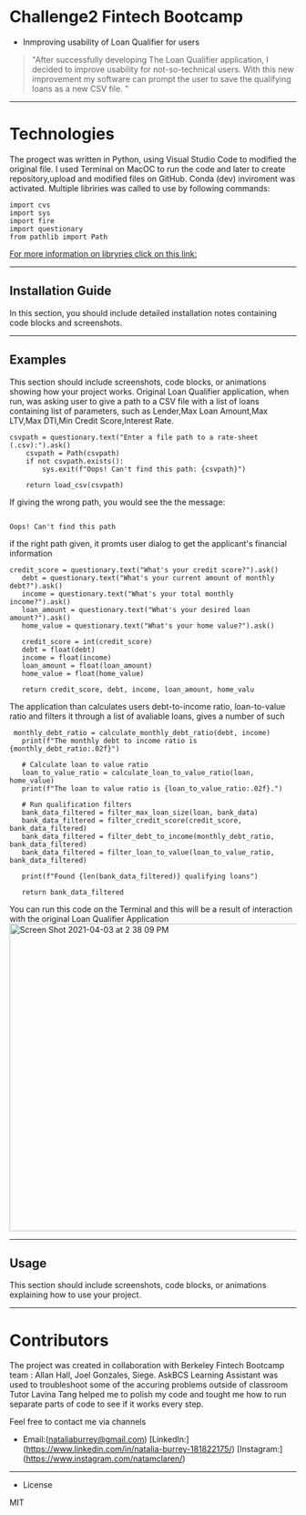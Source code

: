 


# Challenge2 Fintech Bootcamp 

* Inmproving usability of Loan Qualifier for users

> "After successfully developing The Loan Qualifier application, I decided to improve usability for not-so-technical users. 
With this new improvement my software can prompt the user to save the qualifying loans as a new CSV file.
"




---

# Technologies 

The progect was written in Python, using Visual Studio Code to modified the original file. 
I used Terminal on MacOC to run the code and later to create repository,upload and modified files on GitHub. 
Conda (dev) inviroment was activated. Multiple libriries was called to use by following commands:

``` 
import cvs
import sys
import fire
import questionary
from pathlib import Path 
```
[For more information on libryries click on this link:]( https://docs.python.org/3/library/csv.html?highlight=csv#module-csv ) 

---

## Installation Guide

In this section, you should include detailed installation notes containing code blocks and screenshots.

---

## Examples

This section should include screenshots, code blocks, or animations showing how your project works.                      Original Loan Qualifier application, when run, was asking user to give a path to a CSV file with a list of loans containing list of parameters, such as Lender,Max Loan Amount,Max LTV,Max DTI,Min Credit Score,Interest Rate. 
``` 
csvpath = questionary.text("Enter a file path to a rate-sheet (.csv):").ask()
    csvpath = Path(csvpath)
    if not csvpath.exists():
        sys.exit(f"Oops! Can't find this path: {csvpath}")

    return load_csv(csvpath)
```
If giving the wrong path, you would see the the message:
 ```
 
 Oops! Can't find this path
 
 ```
 if the right path given, it promts user dialog to get the applicant's financial information
 
 ```
 credit_score = questionary.text("What's your credit score?").ask()
    debt = questionary.text("What's your current amount of monthly debt?").ask()
    income = questionary.text("What's your total monthly income?").ask()
    loan_amount = questionary.text("What's your desired loan amount?").ask()
    home_value = questionary.text("What's your home value?").ask()

    credit_score = int(credit_score)
    debt = float(debt)
    income = float(income)
    loan_amount = float(loan_amount)
    home_value = float(home_value)

    return credit_score, debt, income, loan_amount, home_valu
```
 The application than calculates users debt-to-income ratio, loan-to-value ratio and filters it through a list of avaliable loans, gives a number of such
 
 ```
  monthly_debt_ratio = calculate_monthly_debt_ratio(debt, income)
    print(f"The monthly debt to income ratio is {monthly_debt_ratio:.02f}")

    # Calculate loan to value ratio
    loan_to_value_ratio = calculate_loan_to_value_ratio(loan, home_value)
    print(f"The loan to value ratio is {loan_to_value_ratio:.02f}.")

    # Run qualification filters
    bank_data_filtered = filter_max_loan_size(loan, bank_data)
    bank_data_filtered = filter_credit_score(credit_score, bank_data_filtered)
    bank_data_filtered = filter_debt_to_income(monthly_debt_ratio, bank_data_filtered)
    bank_data_filtered = filter_loan_to_value(loan_to_value_ratio, bank_data_filtered)

    print(f"Found {len(bank_data_filtered)} qualifying loans")

    return bank_data_filtered
``` 
You can run this code on the Terminal and this will be a result of interaction with the original Loan Qualifier Application
[
<img width="540" alt="Screen Shot 2021-04-03 at 2 38 09 PM" src="https://user-images.githubusercontent.com/80833988/113492257-0af31580-948b-11eb-9d6e-a21869a71150.png">
](url)

---

## Usage

This section should include screenshots, code blocks, or animations explaining how to use your project.

---

# Contributors 

The project was created in collaboration with Berkeley Fintech Bootcamp team : 
Allan Hall, Joel Gonzales, Siege.
AskBCS Learning Assistant was used to troubleshoot some of the accuring problems outside of classroom
Tutor Lavina Tang helped me to polish my code and tought me how to run separate parts of code to see if it works every step.

Feel free to contact me via channels

* Email:(nataliaburrey@gmail.com) 
[LinkedIn:] (https://www.linkedin.com/in/natalia-burrey-181822175/)
[Instagram:] (https://www.instagram.com/natamclaren/)


---

* License

MIT


